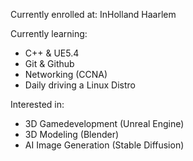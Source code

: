 Currently enrolled at: InHolland Haarlem

Currently learning:
<ul>
  <li>C++ & UE5.4 </li>
  <li>Git & Github</li>
  <li>Networking (CCNA)</li>
  <li>Daily driving a Linux Distro</li>
</ul>

Interested in:
<ul>
  <li>3D Gamedevelopment (Unreal Engine) </li>
  <li>3D Modeling (Blender)</li>
  <li>AI Image Generation (Stable Diffusion)</li>
</ul>

<!--
**Zhalmor/Zhalmor** is a ✨ _special_ ✨ repository because its `README.md` (this file) appears on your GitHub profile.

Here are some ideas to get you started:

- 🔭 I’m currently working on ...
- 🌱 I’m currently learning ...
- 👯 I’m looking to collaborate on ...
- 🤔 I’m looking for help with ...
- 💬 Ask me about ...
- 📫 How to reach me: ...
- 😄 Pronouns: ...
- ⚡ Fun fact: ...
-->
